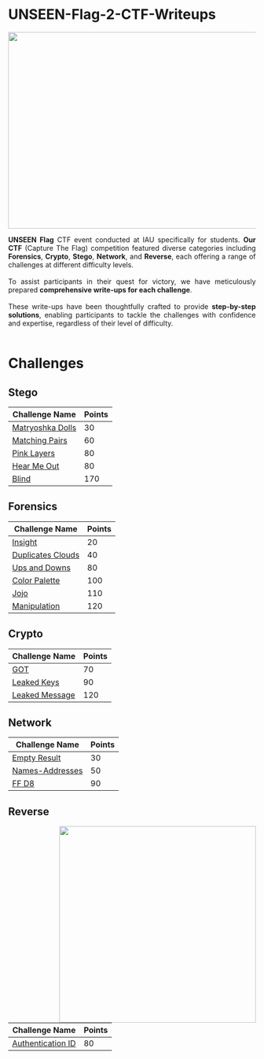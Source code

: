 # UNSEEN-Flag-2-CTF-Writeups
<p align="center">
<img src="https://github.com/mtalbugaey/UNSEEN-Flag-2-CTF-Writeups/assets/126514202/9e238826-eb47-422c-af68-1d11571ac763" width="600" height="400">
</p>

<p align="justify">
<b>UNSEEN Flag</b> CTF event conducted at IAU specifically for students. <b>Our CTF</b> (Capture The Flag) competition featured diverse categories including <b>Forensics</b>, <b>Crypto</b>, <b>Stego</b>, <b>Network</b>, and <b>Reverse</b>, each offering a range of challenges at different difficulty levels. 
<br>
<br>
To assist participants in their quest for victory, we have meticulously prepared <b>comprehensive write-ups for each challenge</b>. 
<br>
<br>
These write-ups have been thoughtfully crafted to provide <b>step-by-step solutions</b>, enabling participants to tackle the challenges with confidence and expertise, regardless of their level of difficulty.
<br>
<br>
</p>

# Challenges
## Stego
| Challenge Name  | Points  |
|-----------------|---------|
| [Matryoshka Dolls](Stego/MatryoshkaDolls/MatryoshkaDolls.md)             | 30  |
| [Matching Pairs](Stego/MatchingPairs/MatchingPairs.md)                   | 60  |
| [Pink Layers](Stego/PinkLayers/PinkLayers.md)                            | 80  |
| [Hear Me Out](Stego/HearMeOut/HearMeOut.md)                              | 80  |
| [Blind](Stego/Blind/Blind.md)                                            | 170 |

## Forensics
| Challenge Name  | Points  |
|-----------------|---------|
| [Insight](Forensics/Insight/Insight.md)                                 | 20  |
| [Duplicates Clouds](Forensics/DuplicatesClouds/DuplicatesClouds.md)     | 40  |
| [Ups and Downs](Forensics/Ups_and_Downs/Ups_and_Downs.md)               | 80  |
| [Color Palette](Forensics/ColorPalette/ColorPalette.md)                 | 100 |
| [Jojo](Forensics/Jojo/Jojo.md)                                          | 110 |
| [Manipulation](Forensics/Manipulation/Manipulation.md)                  | 120 |

## Crypto
| Challenge Name  | Points  |
|-----------------|---------|
| [GOT](Crypto/GOT/GOT.md)                                               | 70  |
| [Leaked Keys](Crypto/LeakedKeys/LeakedKeys.md)                         | 90  |
| [Leaked Message](Crypto/LeakedMessag/LeakedMessag.md)                  | 120 |

## Network
| Challenge Name  | Points  |
|-----------------|---------|
| [Empty Result](Network/EmptyResult/EmptyResult.md)                     | 30  |
| [Names-Addresses](Network/Names_Addresses/Names_Addresses.md)          | 50  |
| [FF D8](Network/FF_D8/FF_D8.md)                                        | 90  |
## Reverse
<img src="https://github.com/mtalbugaey/UNSEEN-Flag-2-CTF-Writeups/assets/126514202/3a333635-6dc9-437a-bf24-0859268c213f" width=400 align="right">

| Challenge Name  | Points  |
|-----------------|---------|
| [Authentication ID](Reverse/AuthenticationID/AuthenticationID.md)      | 80  | 


